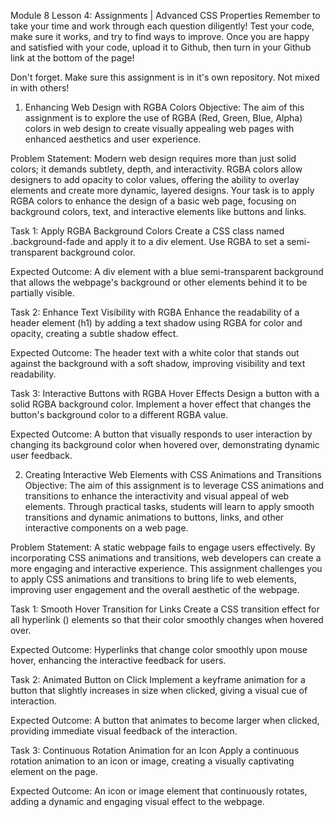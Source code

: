 Module 8 Lesson 4: Assignments | Advanced CSS Properties
Remember to take your time and work through each question diligently! Test your code, make sure it works, and try to find ways to improve. Once you are happy and satisfied with your code, upload it to Github, then turn in your Github link at the bottom of the page!

Don't forget. Make sure this assignment is in it's own repository. Not mixed in with others!

1. Enhancing Web Design with RGBA Colors
Objective:
The aim of this assignment is to explore the use of RGBA (Red, Green, Blue, Alpha) colors in web design to create visually appealing web pages with enhanced aesthetics and user experience.

Problem Statement:
Modern web design requires more than just solid colors; it demands subtlety, depth, and interactivity. RGBA colors allow designers to add opacity to color values, offering the ability to overlay elements and create more dynamic, layered designs. Your task is to apply RGBA colors to enhance the design of a basic web page, focusing on background colors, text, and interactive elements like buttons and links.

Task 1: Apply RGBA Background Colors
Create a CSS class named .background-fade and apply it to a div element. Use RGBA to set a semi-transparent background color.

Expected Outcome:
A div element with a blue semi-transparent background that allows the webpage's background or other elements behind it to be partially visible.

Task 2: Enhance Text Visibility with RGBA
Enhance the readability of a header element (h1) by adding a text shadow using RGBA for color and opacity, creating a subtle shadow effect.

Expected Outcome:
The header text with a white color that stands out against the background with a soft shadow, improving visibility and text readability.

Task 3: Interactive Buttons with RGBA Hover Effects
Design a button with a solid RGBA background color. Implement a hover effect that changes the button's background color to a different RGBA value.

Expected Outcome:
A button that visually responds to user interaction by changing its background color when hovered over, demonstrating dynamic user feedback.

2. Creating Interactive Web Elements with CSS Animations and Transitions
Objective:
The aim of this assignment is to leverage CSS animations and transitions to enhance the interactivity and visual appeal of web elements. Through practical tasks, students will learn to apply smooth transitions and dynamic animations to buttons, links, and other interactive components on a web page.

Problem Statement:
A static webpage fails to engage users effectively. By incorporating CSS animations and transitions, web developers can create a more engaging and interactive experience. This assignment challenges you to apply CSS animations and transitions to bring life to web elements, improving user engagement and the overall aesthetic of the webpage.

Task 1: Smooth Hover Transition for Links
Create a CSS transition effect for all hyperlink (<a>) elements so that their color smoothly changes when hovered over.

Expected Outcome:
Hyperlinks that change color smoothly upon mouse hover, enhancing the interactive feedback for users.

Task 2: Animated Button on Click
Implement a keyframe animation for a button that slightly increases in size when clicked, giving a visual cue of interaction.

Expected Outcome:
A button that animates to become larger when clicked, providing immediate visual feedback of the interaction.

Task 3: Continuous Rotation Animation for an Icon
Apply a continuous rotation animation to an icon or image, creating a visually captivating element on the page.

Expected Outcome:
An icon or image element that continuously rotates, adding a dynamic and engaging visual effect to the webpage.
